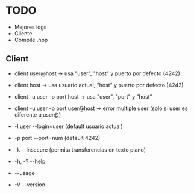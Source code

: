 # TODO

- Mejores logs
- Cliente
- Compile .hpp

## Client

- client user@host -> usa "user", "host" y puerto por defecto (4242)
- client host -> usa usuario actual, "host" y puerto por defecto (4242)
- client -u user -p port host -> usa "user", "port" y "host"
- client -u user -p port user@host -> error multiple user (solo si user es diferente a user@)

- -l user --login=user (default usuario actual)
- -p port --port=num (default 4242)
- -k --insecure (permita transferencias en texto plano)

- -h, -? --help
- --usage
- -V --version

